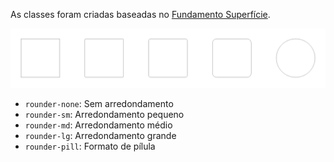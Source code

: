As classes foram criadas baseadas no [Fundamento Superfície](fundamentos-visuais/superficie).

![Exemplo de arredondamentos](imagens/cantos2.png)

- `rounder-none`: Sem arredondamento
- `rounder-sm`: Arredondamento pequeno
- `rounder-md`: Arredondamento médio
- `rounder-lg`: Arredondamento grande
- `rounder-pill`: Formato de pílula
